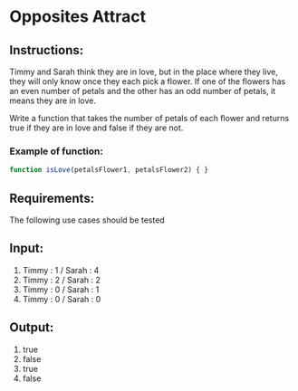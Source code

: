 # Opposites Attract

## Instructions:
Timmy and Sarah think they are in love, but in the place where they live, they will only know once they each pick a flower. If one of the flowers has an even number of petals and the other has an odd number of petals, it means they are in love.

Write a function that takes the number of petals of each flower and returns true if they are in love and false if they are not.

### Example of function:
```javascript
function isLove(petalsFlower1, petalsFlower2) { }
```

## Requirements:
The following use cases should be tested

## Input:
1. Timmy : 1 / Sarah : 4
2. Timmy : 2 / Sarah : 2
3. Timmy : 0 / Sarah : 1
4. Timmy : 0 / Sarah : 0

## Output:
1. true
2. false
3. true
4. false